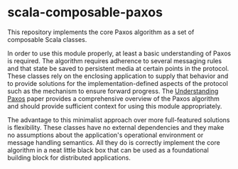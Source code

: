 # scala-composable-paxos

This repository implements the core Paxos algorithm as a set of composable
Scala classes. 

In order to use this module properly, at least a basic understanding of Paxos is
required. The algorithm requires adherence to several messaging rules and that
state be saved to persistent media at certain points in the protocol. These
classes rely on the enclosing application to supply that behavior and to provide
solutions for the implementation-defined aspects of the protocol such as the
mechanism to ensure forward progress. The [Understanding
Paxos](https://understandingpaxos.wordpress.com/) paper provides a comprehensive
overview of the Paxos algorithm and should provide sufficient context for using
this module appropriately.

The advantage to this minimalist approach over more full-featured solutions is
flexibility. These classes have no external dependencies and they make no
assumptions about the application's operational environment or message handling
semantics. All they do is correctly implement the core algorithm in a neat
little black box that can be used as a foundational building block for
distributed applications.

